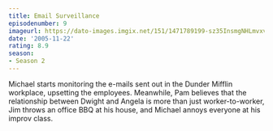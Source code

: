 ```yaml
---
title: Email Surveillance
episodenumber: 9
imageurl: https://dato-images.imgix.net/151/1471789199-sz35InsmgNHLmvxvipo8typjefk.jpg?ixlib=rb-1.1.0&ch=DPR%2CWidth&auto=compress%2Cformat
date: '2005-11-22'
rating: 8.9
season:
- Season 2
---
```


Michael starts monitoring the e-mails sent out in the Dunder Mifflin workplace, upsetting the employees. Meanwhile, Pam believes that the relationship between Dwight and Angela is more than just worker-to-worker, Jim throws an office BBQ at his house, and Michael annoys everyone at his improv class.